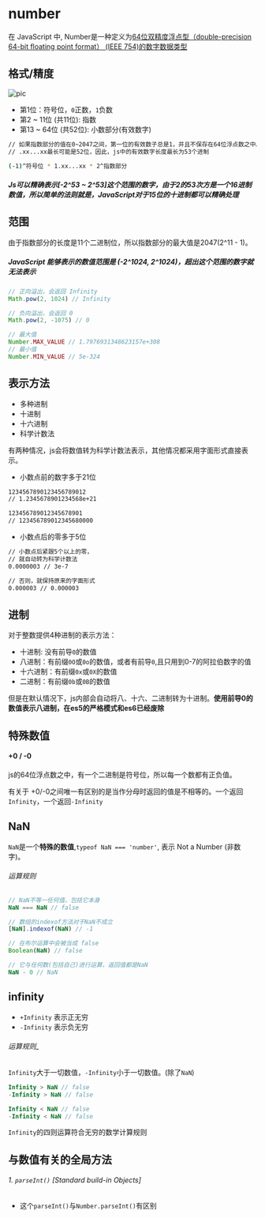 # number

在 JavaScript 中, Number是一种定义为[64位双精度浮点型（double-precision 64-bit floating point format） (IEEE 754)的数字数据类型](https://en.wikipedia.org/wiki/Double-precision_floating-point_format)

## 格式/精度

![pic](https://tva1.sinaimg.cn/large/006tNbRwly1gb0pqdx0adj30gi02ogld.jpg)

* 第1位：符号位，`0`正数，`1`负数
* 第2 ~ 11位 (共11位): 指数
* 第13 ~ 64位 (共52位): 小数部分(有效数字)

```sh
// 如果指数部分的值在0~2047之间，第一位的有效数子总是1，并且不保存在64位浮点数之中。
// .xx...xx最长可能是52位，因此，js中的有效数字长度最长为53个进制

(-1)^符号位 * 1.xx...xx * 2^指数部分
```

##### Js可以精确表示[-2^53 ~ 2^53]这个范围的数字，由于2的53次方是一个16进制数值，所以简单的法则就是，JavaScript对于15位的十进制都可以精确处理

## 范围

由于指数部分的长度是11个二进制位，所以指数部分的最大值是2047(2^11 - 1)。

##### JavaScript 能够表示的数值范围是 (-2^1024, 2^1024)，超出这个范围的数字就无法表示

```js
// 正向溢出，会返回 Infinity
Math.pow(2, 1024) // Infinity

// 负向溢出，会返回 0
Math.pow(2, -1075) // 0

// 最大值
Number.MAX_VALUE // 1.7976931348623157e+308
// 最小值
Number.MIN_VALUE // 5e-324
```

## 表示方法

* 多种进制
* 十进制
* 十六进制
* 科学计数法

有两种情况，js会将数值转为科学计数法表示，其他情况都采用字面形式直接表示。

* 小数点前的数字多于21位

```sh
1234567890123456789012
// 1.2345678901234568e+21

123456789012345678901
// 123456789012345680000
```

* 小数点后的零多于5位

```sh
// 小数点后紧跟5个以上的零，
// 就自动转为科学计数法
0.0000003 // 3e-7

// 否则，就保持原来的字面形式
0.000003 // 0.000003
```

## 进制

对于整数提供4种进制的表示方法：

* 十进制: 没有前导`0`的数值
* 八进制：有前缀`0O`或`0o`的数值，或者有前导`0`,且只用到0-7的阿拉伯数字的值
* 十六进制：有前缀`0x`或`0X`的数值
* 二进制：有前缀`0b`或`0B`的数值

但是在默认情况下，js内部会自动将八、十六、二进制转为十进制。**使用前导0的数值表示八进制，在es5的严格模式和es6已经废除**

## 特殊数值

#### +0 / -0

js的64位浮点数之中，有一个二进制是符号位，所以每一个数都有正负值。

有关于 +0/-0之间唯一有区别的是当作分母时返回的值是不相等的。一个返回`Infinity`，一个返回`-Infinity`

## NaN

`NaN`是一个**特殊的数值**,`typeof NaN === 'number'`, 表示 Not a Number (非数字)。

###### 运算规则

```js
// NaN不等一任何值，包括它本身
NaN === NaN // false

// 数组的indexof方法对于NaN不成立
[NaN].indexof(NaN) // -1

// 在布尔运算中会被当成 false
Boolean(NaN) // false

// 它与任何数(包括自己)进行运算，返回值都是NaN
NaN - 0 // NaN
```

## infinity

* `+Infinity` 表示正无穷
* `-Infinity` 表示负无穷

###### 运算规则_

`Infinity`大于一切数值，`-Infinity`小于一切数值。(除了`NaN`)

```js
Infinity > NaN // false
-Infinity > NaN // false

Infinity < NaN // false
-Infinity < NaN // false
```

`Infinity`的四则运算符合无穷的数学计算规则

## 与数值有关的全局方法

###### 1. `parseInt()` [Standard build-in Objects]

* 这个`parseInt()`与`Number.parseInt()`有区别


